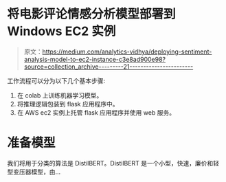 # 将电影评论情感分析模型部署到 Windows EC2 实例

> 原文：<https://medium.com/analytics-vidhya/deploying-sentiment-analysis-model-to-ec2-instance-c3e8ad900e98?source=collection_archive---------21----------------------->

工作流程可以分为以下几个基本步骤:

1.  在 colab 上训练机器学习模型。
2.  将推理逻辑包装到 flask 应用程序中。
3.  在 AWS ec2 实例上托管 flask 应用程序并使用 web 服务。

# 准备模型

我们将用于分类的算法是 DistilBERT。DistilBERT 是一个小型，快速，廉价和轻型变压器模型，由…